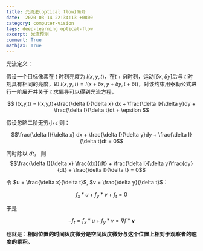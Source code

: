```yaml
---
title: 光流法(optical flow)简介
date:  2020-03-14 22:34:13 +0800
category: computer-vision
tags: deep-learning optical-flow
excerpt: 光流预测
comment: True
mathjax: True
---
```


光流定义：

假设一个目标像素在 $t$ 时刻亮度为 $I(x,y,t)$，在$t+\delta t$时刻，运动$[\delta x, \delta y]$后与 $t$ 时刻具有相同的亮度，即 $I(x,y,t) = I(x + \delta x, y + \delta y, t + \delta t)$，对该约束用泰勒公式进行一阶展开并关于 $t$ 求偏导可以得到光流方程，

$$
I(x,y,t) = I(x,y,t)+\frac{\delta I}{\delta x} dx + \frac{\delta I}{\delta y}dy + \frac{\delta I}{\delta t}dt + \epsilon
$$

假设忽略二阶无穷小 $\epsilon$ 则：

$$\frac{\delta I}{\delta x} dx + \frac{\delta I}{\delta y}dy + \frac{\delta I}{\delta t}dt = 0$$

同时除以 $dt$， 则
$$\frac{\delta I}{\delta x} \frac{dx}{dt} + \frac{\delta I}{\delta y}\frac{dy}{dt} + \frac{\delta I}{\delta t} = 0$$

令 $u = \frac{\delta x}{\delta t}$, $v = \frac{\delta y}{\delta t}$：

$$f_x * u + f_y * v + f_t = 0$$

于是

$$-f_t = f_x * u + f_y * v = \nabla f * \bm{v}$$

也就是：**相同位置的时间灰度微分是空间灰度微分与这个位置上相对于观察者的速度的乘积。**